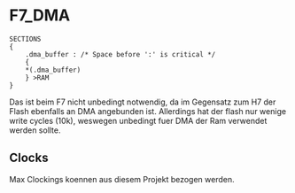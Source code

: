 # F7_DMA

```
SECTIONS
{
    .dma_buffer : /* Space before ':' is critical */
    {
    *(.dma_buffer)
    } >RAM
}
```

Das ist beim F7 nicht unbedingt notwendig, da im Gegensatz zum H7 der Flash ebenfalls an DMA angebunden ist. Allerdings hat der flash nur wenige write cycles (10k), weswegen unbedingt fuer DMA der Ram verwendet werden sollte.

## Clocks
Max Clockings koennen aus diesem Projekt bezogen werden.